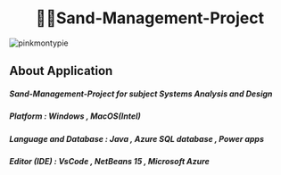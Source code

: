 <h1 align="center">👨‍💻Sand-Management-Project</h1>
<img align="center" src="https://cdn.discordapp.com/attachments/1072153223886024825/1075076715933601792/Admin_UI_Sell.png" alt="pinkmontypie" />
<h2 align="left">About Application</h2>
<h5 align="left">Sand-Management-Project for subject Systems Analysis and Design</h5>
<h5 align="left">Platform : Windows , MacOS(Intel)</h5>
<h5 align="left">Language and Database : Java , Azure SQL database , Power apps</h5>
<h5 align="left">Editor (IDE) : VsCode , NetBeans 15 , Microsoft Azure</h5>
